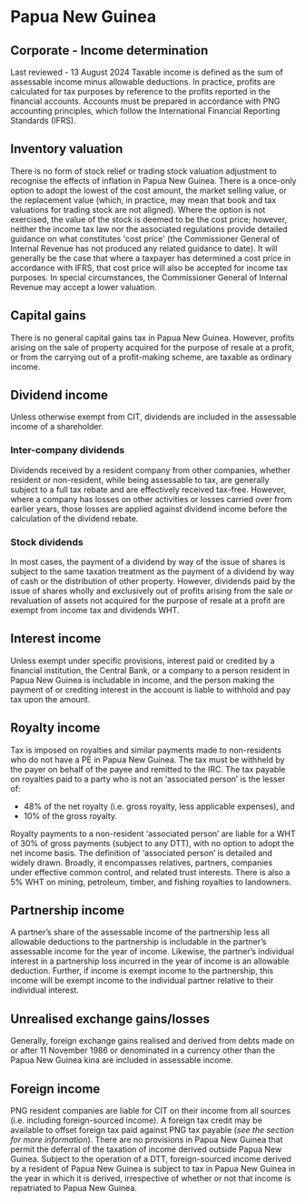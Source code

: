 # Papua New Guinea
## Corporate - Income determination
Last reviewed - 13 August 2024
Taxable income is defined as the sum of assessable income minus allowable deductions. In practice, profits are calculated for tax purposes by reference to the profits reported in the financial accounts. Accounts must be prepared in accordance with PNG accounting principles, which follow the International Financial Reporting Standards (IFRS).
## Inventory valuation
There is no form of stock relief or trading stock valuation adjustment to recognise the effects of inflation in Papua New Guinea. There is a once-only option to adopt the lowest of the cost amount, the market selling value, or the replacement value (which, in practice, may mean that book and tax valuations for trading stock are not aligned). Where the option is not exercised, the value of the stock is deemed to be the cost price; however, neither the income tax law nor the associated regulations provide detailed guidance on what constitutes 'cost price' (the Commissioner General of Internal Revenue has not produced any related guidance to date). It will generally be the case that where a taxpayer has determined a cost price in accordance with IFRS, that cost price will also be accepted for income tax purposes.
In special circumstances, the Commissioner General of Internal Revenue may accept a lower valuation.
## Capital gains
There is no general capital gains tax in Papua New Guinea. However, profits arising on the sale of property acquired for the purpose of resale at a profit, or from the carrying out of a profit-making scheme, are taxable as ordinary income.
## Dividend income
Unless otherwise exempt from CIT, dividends are included in the assessable income of a shareholder.
### Inter-company dividends
Dividends received by a resident company from other companies, whether resident or non-resident, while being assessable to tax, are generally subject to a full tax rebate and are effectively received tax-free. However, where a company has losses on other activities or losses carried over from earlier years, those losses are applied against dividend income before the calculation of the dividend rebate.
### Stock dividends
In most cases, the payment of a dividend by way of the issue of shares is subject to the same taxation treatment as the payment of a dividend by way of cash or the distribution of other property. However, dividends paid by the issue of shares wholly and exclusively out of profits arising from the sale or revaluation of assets not acquired for the purpose of resale at a profit are exempt from income tax and dividends WHT.
## Interest income
Unless exempt under specific provisions, interest paid or credited by a financial institution, the Central Bank, or a company to a person resident in Papua New Guinea is includable in income, and the person making the payment of or crediting interest in the account is liable to withhold and pay tax upon the amount.
## Royalty income
Tax is imposed on royalties and similar payments made to non-residents who do not have a PE in Papua New Guinea. The tax must be withheld by the payer on behalf of the payee and remitted to the IRC. The tax payable on royalties paid to a party who is not an ‘associated person’ is the lesser of:
  * 48% of the net royalty (i.e. gross royalty, less applicable expenses), and 
  * 10% of the gross royalty. 


Royalty payments to a non-resident ‘associated person’ are liable for a WHT of 30% of gross payments (subject to any DTT), with no option to adopt the net income basis.
The definition of ‘associated person’ is detailed and widely drawn. Broadly, it encompasses relatives, partners, companies under effective common control, and related trust interests.
There is also a 5% WHT on mining, petroleum, timber, and fishing royalties to landowners.
## Partnership income
A partner’s share of the assessable income of the partnership less all allowable deductions to the partnership is includable in the partner’s assessable income for the year of income. Likewise, the partner’s individual interest in a partnership loss incurred in the year of income is an allowable deduction. Further, if income is exempt income to the partnership, this income will be exempt income to the individual partner relative to their individual interest.
## Unrealised exchange gains/losses
Generally, foreign exchange gains realised and derived from debts made on or after 11 November 1986 or denominated in a currency other than the Papua New Guinea kina are included in assessable income.
## Foreign income
PNG resident companies are liable for CIT on their income from all sources (i.e. including foreign-sourced income). A foreign tax credit may be available to offset foreign tax paid against PNG tax payable (_see the section for more information_).
There are no provisions in Papua New Guinea that permit the deferral of the taxation of income derived outside Papua New Guinea. Subject to the operation of a DTT, foreign-sourced income derived by a resident of Papua New Guinea is subject to tax in Papua New Guinea in the year in which it is derived, irrespective of whether or not that income is repatriated to Papua New Guinea.

